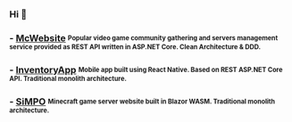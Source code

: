 ###  <p>Hi :raised_hands:
  ### - <a href=https://github.com/KonradBralewski/McWebsite>McWebsite<a/> <sub><sup>Popular video game community gathering and servers management service provided as REST API written in ASP.NET Core. Clean Architecture & DDD.</sup></sub>
  ### - <a href=https://github.com/KonradBralewski/InventoryApp>InventoryApp<a/> <sub><sup>Mobile app built using React Native. Based on REST ASP.NET Core API. Traditional monolith architecture.</sup></sub>
  ### - <a href=https://github.com/KonradBralewski/SiMPO>SiMPO<a/> <sub><sup>Minecraft game server website built in Blazor WASM. Traditional monolith architecture.</sup></sub>
